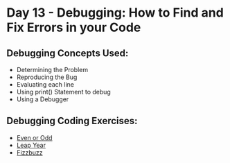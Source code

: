 # Day 13 - Debugging: How to Find and Fix Errors in your Code

## Debugging Concepts Used:

- Determining the Problem
- Reproducing the Bug
- Evaluating each line
- Using print() Statement to debug
- Using a Debugger

## Debugging Coding Exercises:

- [Even or Odd](link)
- [Leap Year](link)
- [Fizzbuzz](link)
